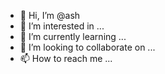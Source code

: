 - 👋 Hi, I’m @ash
- 👀 I’m interested in ...
- 🌱 I’m currently learning ...
- 💞️ I’m looking to collaborate on ...
- 📫 How to reach me ...

<!---
awhsey/awhsey is a ✨ special ✨ repository because its `README.md` (this file) appears on your GitHub profile.
You can click the Preview link to take a look at your changes.
--->
